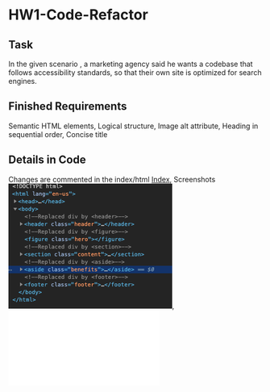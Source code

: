 # HW1-Code-Refactor

## Task
In the given scenario , a marketing agency said he wants a codebase that follows accessibility standards, so that their own site is optimized for search engines.

## Finished Requirements

Semantic HTML elements,
Logical structure,
Image alt attribute,
Heading in sequential order,
Concise title

## Details in Code
Changes are commented in the index/html [Index](./Develop/index.html),
Screenshots ![Website Screenshot1](./Screenshots/screenshot.png),
![Website Screenshot](./Screenshots/shaoge_HW1-Code-Refactor_Develop_index.html)



